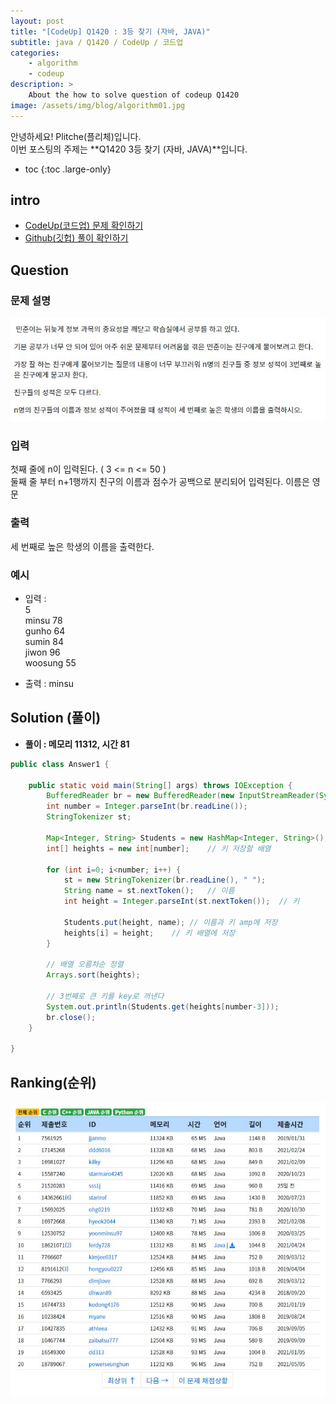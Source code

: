 ```yaml
---
layout: post
title: "[CodeUp] Q1420 : 3등 찾기 (자바, JAVA)"
subtitle: java / Q1420 / CodeUp / 코드업
categories:
    - algorithm
    - codeup
description: >
    About the how to solve question of codeup Q1420
image: /assets/img/blog/algorithm01.jpg
---
```


안녕하세요! Plitche(플리체)입니다.  
이번 포스팅의 주제는 **Q1420 3등 찾기 (자바, JAVA)**입니다.

* toc
{:toc .large-only}

## intro
* [CodeUp(코드업) 문제 확인하기](https://codeup.kr/problem.php?id=1420)  
* [Github(깃헙) 풀이 확인하기](https://github.com/plitche/CodeUp_Solution/tree/master/Q1301~Q1400/Q1420)  

## Question
### 문제 설명
![](/assets/post/codeup/Q1400~Q1499/20211016/01.JPG)  

### 입력
첫째 줄에 n이 입력된다. ( 3 <= n <= 50 )  
둘째 줄 부터 n+1행까지 친구의 이름과 점수가 공백으로 분리되어 입력된다. 이름은 영문  

### 출력
세 번째로 높은 학생의 이름을 출력한다.  

### 예시
* 입력 :  
5  
minsu 78  
gunho 64  
sumin 84  
jiwon 96  
woosung 55  

* 출력 : minsu   

## Solution (풀이)
* **풀이 : 메모리 11312, 시간 81**  

```java
public class Answer1 {

    public static void main(String[] args) throws IOException {
    	BufferedReader br = new BufferedReader(new InputStreamReader(System.in));
    	int number = Integer.parseInt(br.readLine());
    	StringTokenizer st;
    	
    	Map<Integer, String> Students = new HashMap<Integer, String>();	// 이름과 키를 저장할 map
    	int[] heights = new int[number];	// 키 저장할 배열
    	
    	for (int i=0; i<number; i++) {
    		st = new StringTokenizer(br.readLine(), " ");
    		String name = st.nextToken();	// 이름
    		int height = Integer.parseInt(st.nextToken());	// 키
    		
    		Students.put(height, name);	// 이름과 키 amp에 저장
    		heights[i] = height;	// 키 배열에 저장 
    	}
    	
    	// 배열 오름차순 정렬
    	Arrays.sort(heights);

    	// 3번째로 큰 키를 key로 꺼낸다
    	System.out.println(Students.get(heights[number-3]));
        br.close();
    }
    	 
}
```  

## Ranking(순위)
![](/assets/post/codeup/Q1400~Q1499/20211016/03.JPG)  